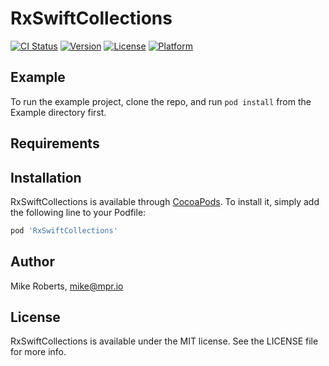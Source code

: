 # RxSwiftCollections

[![CI Status](https://img.shields.io/travis/mproberts/RxSwiftCollections.svg?style=flat)](https://travis-ci.org/mproberts/RxSwiftCollections)
[![Version](https://img.shields.io/cocoapods/v/RxSwiftCollections.svg?style=flat)](https://cocoapods.org/pods/RxSwiftCollections)
[![License](https://img.shields.io/cocoapods/l/RxSwiftCollections.svg?style=flat)](https://cocoapods.org/pods/RxSwiftCollections)
[![Platform](https://img.shields.io/cocoapods/p/RxSwiftCollections.svg?style=flat)](https://cocoapods.org/pods/RxSwiftCollections)

## Example

To run the example project, clone the repo, and run `pod install` from the Example directory first.

## Requirements

## Installation

RxSwiftCollections is available through [CocoaPods](https://cocoapods.org). To install
it, simply add the following line to your Podfile:

```ruby
pod 'RxSwiftCollections'
```

## Author

Mike Roberts, mike@mpr.io

## License

RxSwiftCollections is available under the MIT license. See the LICENSE file for more info.
